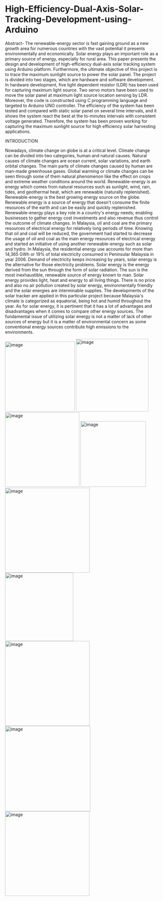# High-Efficiency-Dual-Axis-Solar-Tracking-Development-using-Arduino

Abstract- 
The renewable-energy sector is fast gaining ground as a new growth area for numerous countries with the vast potential it presents environmentally and economically. Solar energy plays an important role as a primary source of energy, especially for rural area. This paper presents the design and development of high-efficiency dual-axis solar tracking system using Arduino platform. Furthermore, the ultimate objective of this project is to trace the maximum sunlight source to power the solar panel. The project is divided into two stages, which are hardware and software development. In hardware development, five light dependent resistor (LDR) has been used for capturing maximum light source. Two servo motors have been used to
move the solar panel at maximum light source location sensing by
LDR. Moreover, the code is constructed using C programming language and targeted to Arduino UNO controller. The efficiency of the system has been tested and compared with static solar panel on several time intervals, and it shows the system react the best at the to-minutes intervals with consistent voltage generated. Therefore, the system has been proven working for capturing the maximum sunlight source for high efficiency solar harvesting applications.

INTRODUCTION

Nowadays, climate change on globe is at a critical level. Climate change can be divided into two categories, human and natural causes. Natural causes of climate changes are ocean current, solar variations, and earth orbital changes. The main parts of climate changes caused by human are man-made greenhouse gases. Global warming or climate changes can be seen through some of them natural phenomenon like the effect on crops and extreme weather conditions around the world.
Renewable-energy is an energy which comes from natural resources such as sunlight, wind, rain, tides, and geothermal heat, which are renewable (naturally replenished). Renewable-energy is the best growing energy source on the globe. Renewable energy is a source of energy that doesn't consume the finite resources of the earth and can be easily and quickly replenished. Renewable-energy plays a key role in a country's energy needs; enabling businesses to gather energy cost investments and also revenue thus control the outcome of climate changes. In Malaysia, oil and coal are the primary resources of electrical energy for relatively long periods of time. Knowing that oil and coal will be reduced, the government had started to decrease the usage of oil and coal as the main energy resources of electrical energy and started an initiative of using another renewable-energy such as solar and hydro. In Malaysia, the residential energy use accounts for more than 14,365 GWh or 19% of total electricity consumed in Peninsular Malaysia in year 2006. Demand of electricity keeps increasing by years, solar energy is the alternative for those electricity problems.
Solar energy is the energy derived from the sun through the form of solar radiation. The sun is the most inexhaustible, renewable source of energy known to man. Solar energy provides light, heat and energy to all living things. There is no price and also no air pollution created by solar energy, environmentally friendly and the solar energies are interminable supplies. The developments of the solar tracker are applied in this particular project because Malaysia's climate is categorized as equatorial, being hot and humid throughout the year. As for solar energy, it is pertinent that it has a lot of advantages and disadvantages when it comes to compare other energy sources. The fundamental issue of utilizing solar energy is not a matter of lack of other sources of energy but it is a matter of environmental concern as some conventional energy sources contribute high emissions to the environments. 


<img width="229" alt="image" src="https://github.com/SuryaTeja-13/High-Efficiency-Dual-Axis-Solar-Tracking-Development-using-Arduino/assets/149401055/6a8c9ff4-81b3-4163-b805-2a1458c8cadc">

<img width="238" alt="image" src="https://github.com/SuryaTeja-13/High-Efficiency-Dual-Axis-Solar-Tracking-Development-using-Arduino/assets/149401055/5557e568-9a96-4107-a5ed-bd5adfe5bd6f">

<img width="244" alt="image" src="https://github.com/SuryaTeja-13/High-Efficiency-Dual-Axis-Solar-Tracking-Development-using-Arduino/assets/149401055/c892bf41-080a-476d-a08e-b6f61fc8697b">

<img width="215" alt="image" src="https://github.com/SuryaTeja-13/High-Efficiency-Dual-Axis-Solar-Tracking-Development-using-Arduino/assets/149401055/120e2a2c-4db4-41c1-aefa-73054fb731f5">

<img width="278" alt="image" src="https://github.com/SuryaTeja-13/High-Efficiency-Dual-Axis-Solar-Tracking-Development-using-Arduino/assets/149401055/7d187dad-ce43-4ab9-858e-7fbd4bda4497">

<img width="224" alt="image" src="https://github.com/SuryaTeja-13/High-Efficiency-Dual-Axis-Solar-Tracking-Development-using-Arduino/assets/149401055/0412e9db-3355-49a3-bbde-411fe03eaa16">

<img width="278" alt="image" src="https://github.com/SuryaTeja-13/High-Efficiency-Dual-Axis-Solar-Tracking-Development-using-Arduino/assets/149401055/347ccbad-02ce-4b59-a74e-92bd11dfc8b6">

<img width="280" alt="image" src="https://github.com/SuryaTeja-13/High-Efficiency-Dual-Axis-Solar-Tracking-Development-using-Arduino/assets/149401055/3d1a7f98-4a42-4da0-9127-235c2b7d3ce4">

<img width="277" alt="image" src="https://github.com/SuryaTeja-13/High-Efficiency-Dual-Axis-Solar-Tracking-Development-using-Arduino/assets/149401055/60287ced-11d2-434d-ab38-c6e86cbdd018">










